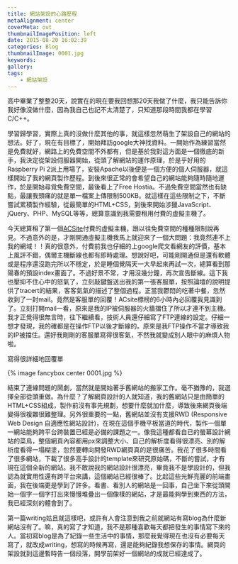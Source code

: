 ```yaml
---
title: 網站架設的心路歷程
metaAlignment: center
coverMeta: out
thumbnailImagePosition: left
date: 2015-08-20 16:02:39
categories: Blog
thumbnailImage: 0001.jpg
keywords:
gallery:
tags:
	- 網站架設
---
```

高中畢業了整整20天，說實在的現在要我回想那20天我做了什麼，我只能告訴你我好像沒做什麼，因為我自己也記不太清楚了，只知道那段時間我都在學習C/C++。
<!-- more -->
學習歸學習，實際上真的沒做什麼其他的事，就這樣忽然萌生了架設自己的網站的想法。好了，現在有目標了，開始拜訪google大神找資料。一開始作為練習當然是免費就好，網路上的免費空間不外都有，但是基於我對這方面是一個徹底的新手，我決定從架設伺服器開始，從頭了解網站的運作原理，於是乎好用的Raspberry Pi 2派上用場了，安裝Apache以後便是一個方便的個人伺服器，就這樣開始了我的網頁製作歷程。到後來很正常的會希望自己的網站能夠隨時隨地運作，於是開始尋覓免費空間，最後看上了Free Hostia。不過免費空間當然也有缺點，最讓我頭痛的就是單一檔案上傳限制500KB。就這樣在這些限制之下，不斷嘗試累積製作經驗，從最簡單的HTML+CSS，到後來開始涉獵JavaScript、jQuery、PHP、MySQL等等，總算意識到我需要租用付費的虛擬主機了。

今天總算租了第一個[ACSite](https://www.acsite.net/tw/)付費的虛擬主機，跟以往免費空間的種種限制說再見。不過意外的是，才剛開通虛擬主機我馬上就迎來了一個大問題：我竟然連不上我的網域！！真的很意外，付費前我也仔細的上google爬文看網友的評價，基本上風評不錯，偶爾主機斷線也都有即時處理。想說好吧，可能剛開通但是還有軟體或是程序還沒跑完所以不穩定，於是睡個覺隔天一大早起來再試一次，總算看到那陽春的預設index畫面了。不過好景不常，才用沒幾分鐘，再次宣告斷線。這下我也壓抑不住心中的怒氣了，立刻敲鍵盤送出我的第一張客服單，按照論壇的說明提供了tracert的結果，客客氣氣的描述了整個過程。正當我鬱悶的吃著中餐，忽然收到了一封mail。竟然是客服單的回覆！ACsite標榜的6小時內必回覆我見識到了。立刻打開mail一看，原來是我的IP被伺服器的火牆擋住了所以才連不到主機。我才正覺得很無言時，往下繼續看，技術人員還仔細寫了FTP連線的設定。仔細一想才發現，我的確都是在操作FTP以後才斷線的。原來是我FTP操作不當才導致我的IP被擋住。還好我剛剛的客服單寫得很客氣，不然我就變成別人眼中的麻煩人物啦。

寫得很詳細地回覆單

{% image fancybox center 0001.jpg %}

結束了連線問題的鬧劇，當然就是開始著手舊網站的搬家工作。毫不猶豫的，我選擇全部從頭重做。為什麼？了解網頁設計的人就知道，我的舊網站只是由簡單的HTML+CSS組成，製作前沒有事先規劃，想要什麼就加什麼，導致後來網頁後端變得很複雜很難整理。另外很重要的一點，舊網站並沒有支援RWD (Responsive Web Design 自適應性網站設計)，在現在這個手機平板當道的時代，製作一個單一網站能夠跨平台跨裝置已經是必備的課題之一。像我這種都看自已的螢幕設計網站的菜鳥，整個網頁內容都用px來調整大小、自己的解析度看得很漂亮、別的解析度看得一塌糊塗，忽然要轉向開發RWD網頁真的是很痛苦。我花了很多時間看了很多網站，下載了很多高手設計的template來研究原始碼，不斷的嘗試，才有現在這個全新的網站。我不敢說我的網站設計很漂亮，畢竟我不是學設計的，但我認為就實用性還有跨平台來講，這個網站已經很棒了。比起這些光鮮亮麗的前端畫面，我在後端更是學到了許多。看書、看別人的網站是一回事，自己坐下來從頭開始一個字一個字打出來慢慢堆疊出一個像樣的網站，才是最能夠學到東西的方法，我已經深刻的體會到了。

第一篇writing姑且就這樣吧，或許有人會注意到我之前就網站有寫blog為什麼新網站沒有了。嘛，真的寫了才知道，我不是那種喜歡每天都把發生的事情寫下來的人。當初寫blog是為了紀錄一些生活中的事情，那麼我覺得現在也沒有必要每天寫了，就改成writing，想寫的時候再寫，還是能夠紀錄我想保存的事情。網頁的架設就到這邊暫時告一個段落，開學前架好一個網站的成就已經達成了。